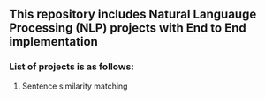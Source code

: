 ## This repository includes Natural Languauge Processing (NLP) projects with End to End implementation  

### List of projects is as follows:

1. Sentence similarity matching
